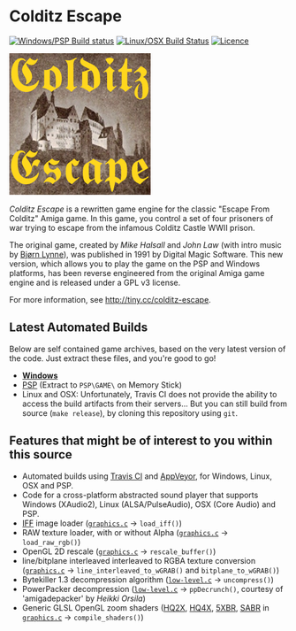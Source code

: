 Colditz Escape
==============

[![Windows/PSP Build status](https://ci.appveyor.com/api/projects/status/sjm9b9rqjlh1pbqa?svg=true)](https://ci.appveyor.com/project/aperture-software/colditz-escape)
[![Linux/OSX Build Status](https://travis-ci.org/aperture-software/colditz-escape.svg?branch=master)](https://travis-ci.org/aperture-software/colditz-escape)
[![Licence](https://img.shields.io/badge/license-GPLv3-blue.svg)](https://www.gnu.org/licenses/gpl-3.0.en.html)

![Colditz Escape Logo](docs/pics/icon-256.png)

_Colditz Escape_ is a rewritten game engine for the classic "Escape From Colditz" Amiga game.
In this game, you control a set of four prisoners of war trying to escape from the infamous Colditz Castle WWII prison.

The original game, created by _Mike Halsall_ and _John Law_ (with intro music by [Bjørn Lynne](http://www.lynnemusic.com/)),
was published in 1991 by Digital Magic Software.
This new version, which allows you to play the game on the PSP and Windows platforms, has been reverse engineered from the
original Amiga game engine and is released under a GPL v3 license.

For more information, see http://tiny.cc/colditz-escape.

Latest Automated Builds
-----------------------

Below are self contained game archives, based on the very latest version of the code. Just extract these files, and you're good to go!

* [__Windows__](https://ci.appveyor.com/api/projects/aperture-software/colditz-escape/artifacts/Colditz_Escape_Windows.7z?job=Environment%3A%20WINDOWS%3DRelease "Colditz Escape (Windows).7z")
* [PSP](https://ci.appveyor.com/api/projects/aperture-software/colditz-escape/artifacts/Colditz_Escape_PSP.7z?job=Environment%3A%20PSP%3DRelease "Colditz Escape (PSP).7z") (Extract to `PSP\GAME\` on Memory Stick)
* Linux and OSX: Unfortunately, Travis CI does not provide the ability to access the build artifacts from their servers... But you can still build from source (`make release`), by cloning this repository using `git`.

Features that might be of interest to you within this source
------------------------------------------------------------

* Automated builds using [Travis CI](.travis.yml) and [AppVeyor](appveyor.yml), for Windows, Linux, OSX and PSP.
* Code for a cross-platform abstracted sound player that supports Windows (XAudio2), Linux (ALSA/PulseAudio), OSX (Core Audio) and PSP.
* [IFF](http://en.wikipedia.org/wiki/Interchange_File_Format) image loader ([`graphics.c`](graphics.c) &rarr; `load_iff()`)
* RAW texture loader, with or without Alpha ([`graphics.c`](graphics.c) &rarr; `load_raw_rgb()`)
* OpenGL 2D rescale ([`graphics.c`](graphics.c) &rarr; `rescale_buffer()`)
* line/bitplane interleaved interleaved to RGBA texture conversion ([`graphics.c`](graphics.c) &rarr; `line_interleaved_to_wGRAB()` and `bitplane_to_wGRAB()`)
* Bytekiller 1.3 decompression algorithm ([`low-level.c`](low-level.c) &rarr; `uncompress()`)
* PowerPacker decompression ([`low-level.c`](low-level.c)  &rarr; `ppDecrunch()`, courtesy of 'amigadepacker' by _Heikki Orsila_)
* Generic GLSL OpenGL zoom shaders ([HQ2X](Colditz%20Escape/SHADERS/HQ2X.GLSL), [HQ4X](Colditz%20Escape/SHADERS/HQ4X.GLSL),
  [5XBR](Colditz%20Escape/SHADERS/5XBR.GLSL), [SABR](Colditz%20Escape/SHADERS/SABR.GLSL) in [`graphics.c`](graphics.c) &rarr; `compile_shaders()`)
